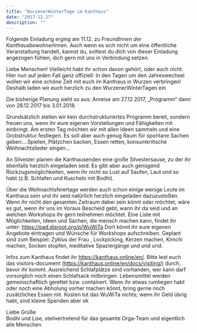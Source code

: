```yaml
---
title: "WurzenerWinterTage im Kanthaus"
date: "2017-12-27"
description: ""
---
```

Folgende Einladung erging am 11.12. zu Freund*Innen der Kanthausbewohner*Innen. Auch wenn es sich nicht um eine öffentliche Veranstaltung handelt, kannst du, solltest du dich von dieser Einladung angezogen fühlen, dich gern mit uns in Verbindung setzen.

Liebe Menschen! Vielleicht habt ihr schon davon gehört, oder auch nicht. Hier nun auf jeden Fall ganz offiziell: In den Tagen um den Jahreswechsel wollen wir eine schöne Zeit mit euch im Kanthaus in Wurzen verbringen! Deshalb laden wir euch herzlich zu den WurzenerWinterTagen ein

Die bisherige Planung sieht so aus: Anreise am 27.12.2017, „Programm“ dann von 28.12.2017 bis 3.01.2018.

Grundsätzlich stellen wir kein durchstrukturiertes Programm bereit, sondern freuen uns, wenn ihr eure eigenen Vorstellungen und Fähigkeiten mit einbringt. Am ersten Tag möchten wir mit allen Ideen sammeln und eine Grobstruktur festlegen. Es soll aber auch genug Raum für spontane Sachen geben….Spielen, Plätzchen backen, Essen retten, konsumkritische Weihnachtslieder singen…

An Silvester planen die Kanthausenden eine große Silvestersause, zu der ihr ebenfalls herzlich eingeladen seid. Es gibt aber auch genügend Rückzugsmöglichkeiten, wenn ihr nicht so Lust auf Saufen, Laut und so habt (z.B. Schlafen und Kuscheln mit Bodhi).

Über die Weihnachtsfeiertage werden auch schon einige wenige Leute im Kanthaus sein und ihr seid natürlich herzlich eingeladen dazuzustoßen. Wenn ihr nicht den gesamten Zeitraum dabei sein könnt oder möchtet, wäre es gut, wenn ihr uns im Voraus Bescheid gebt, wann ihr da seid und an welchen Workshops ihr gern teilnehmen möchtet. Eine Liste mit Möglichkeiten, Ideen und Sachen, die mensch machen kann, findet ihr unter: https://pad.disroot.org/p/WuWiTa Dort könnt ihr eure eigenen Angebote eintragen und Wünsche für Workshops aufschreiben. Geplant sind zum Beispiel: Zyklus der Frau , Lockpicking, Kerzen machen, Kimchi machen, Socken stopfen, meditative Spaziergänge und und und.

Infos zum Kanthaus findet ihr https://kanthaus.online/en/. Bitte lest euch das visitors-document (https://kanthaus.online/en/docs/visiting/) durch, bevor ihr kommt. Ausreichend Schlafplätze sind vorhanden, wer kann darf vorsorglich noch einen Schlafsack mitbringen. Lebensmittel werden gemeinschaftlich gerettet bzw. containert. Wenn ihr etwas rumliegen habt oder noch eine Abholung vorher machen könnt, bring gerne noch zusätzliches Essen mit. Kosten tut das WuWiTa nichts; wenn ihr Geld übrig habt, sind kleine Spenden aber ok

Liebe Grüße</br> Bodhi und Lise, stellvertretend für das gesamte Orga-Team und eigentlich alle Menschen
